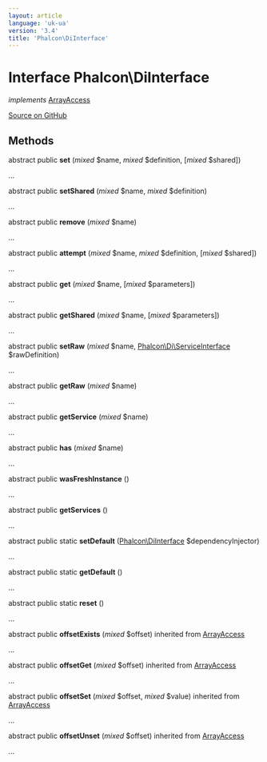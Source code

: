 ```yaml
---
layout: article
language: 'uk-ua'
version: '3.4'
title: 'Phalcon\DiInterface'
---
```


# Interface **Phalcon\DiInterface**

*implements* [ArrayAccess](http://php.net/manual/en/class.arrayaccess.php)

<a href="https://github.com/phalcon/cphalcon/tree/v3.4.0/phalcon/diinterface.zep" class="btn btn-default btn-sm">Source on GitHub</a>

## Methods

abstract public **set** (*mixed* $name, *mixed* $definition, [*mixed* $shared])

...

abstract public **setShared** (*mixed* $name, *mixed* $definition)

...

abstract public **remove** (*mixed* $name)

...

abstract public **attempt** (*mixed* $name, *mixed* $definition, [*mixed* $shared])

...

abstract public **get** (*mixed* $name, [*mixed* $parameters])

...

abstract public **getShared** (*mixed* $name, [*mixed* $parameters])

...

abstract public **setRaw** (*mixed* $name, [Phalcon\Di\ServiceInterface](/3.4/en/api/Phalcon_Di_ServiceInterface) $rawDefinition)

...

abstract public **getRaw** (*mixed* $name)

...

abstract public **getService** (*mixed* $name)

...

abstract public **has** (*mixed* $name)

...

abstract public **wasFreshInstance** ()

...

abstract public **getServices** ()

...

abstract public static **setDefault** ([Phalcon\DiInterface](/3.4/en/api/Phalcon_DiInterface) $dependencyInjector)

...

abstract public static **getDefault** ()

...

abstract public static **reset** ()

...

abstract public **offsetExists** (*mixed* $offset) inherited from [ArrayAccess](http://php.net/manual/en/class.arrayaccess.php)

...

abstract public **offsetGet** (*mixed* $offset) inherited from [ArrayAccess](http://php.net/manual/en/class.arrayaccess.php)

...

abstract public **offsetSet** (*mixed* $offset, *mixed* $value) inherited from [ArrayAccess](http://php.net/manual/en/class.arrayaccess.php)

...

abstract public **offsetUnset** (*mixed* $offset) inherited from [ArrayAccess](http://php.net/manual/en/class.arrayaccess.php)

...